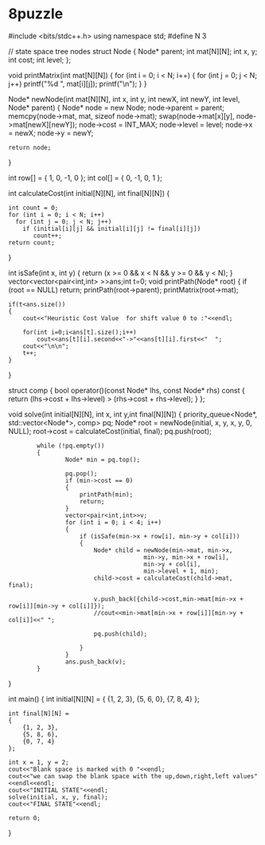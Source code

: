 # 8puzzle

#include <bits/stdc++.h>
using namespace std;
#define N 3
 
// state space tree nodes
struct Node
{
    Node* parent;
    int mat[N][N];
    int x, y;
    int cost;
    int level;
};

void printMatrix(int mat[N][N])
{
    for (int i = 0; i < N; i++)
    {
        for (int j = 0; j < N; j++)
            printf("%d ", mat[i][j]);
        printf("\n");
    }
}

Node* newNode(int mat[N][N], int x, int y, int newX,
              int newY, int level, Node* parent)
{
    Node* node = new Node;
    node->parent = parent;
    memcpy(node->mat, mat, sizeof node->mat);
    swap(node->mat[x][y], node->mat[newX][newY]);
    node->cost = INT_MAX;
    node->level = level;
    node->x = newX;
    node->y = newY;
 
    return node;
}

int row[] = { 1, 0, -1, 0 };
int col[] = { 0, -1, 0, 1 };

int calculateCost(int initial[N][N], int final[N][N])
{

    int count = 0;
    for (int i = 0; i < N; i++)
      for (int j = 0; j < N; j++)
        if (initial[i][j] && initial[i][j] != final[i][j])
           count++;
    return count;
}
 
int isSafe(int x, int y)
{
    return (x >= 0 && x < N && y >= 0 && y < N);
}
vector<vector<pair<int,int> >>ans;int t=0;
void printPath(Node* root)
{
    if (root == NULL)
        return;
    printPath(root->parent);
    printMatrix(root->mat);

    if(t<ans.size())
    {
        cout<<"Heuristic Cost Value  for shift value 0 to :"<<endl;

        for(int i=0;i<ans[t].size();i++)
            cout<<ans[t][i].second<<"->"<<ans[t][i].first<<"  ";
        cout<<"\n\n";
        t++;
    }
}
 
struct comp
{
    bool operator()(const Node* lhs, const Node* rhs) const
    {
        return (lhs->cost + lhs->level) > (rhs->cost + rhs->level);
    }
};

void solve(int initial[N][N], int x, int y,int final[N][N])
{
            priority_queue<Node*, std::vector<Node*>, comp> pq;
            Node* root = newNode(initial, x, y, x, y, 0, NULL);
            root->cost = calculateCost(initial, final);
            pq.push(root);
         
            while (!pq.empty())
            {
                    Node* min = pq.top();
             
                    pq.pop();
                    if (min->cost == 0)
                    {
                        printPath(min);
                        return;
                    }
                    vector<pair<int,int>>v;
                    for (int i = 0; i < 4; i++)
                    {
                        if (isSafe(min->x + row[i], min->y + col[i]))
                        {
                            Node* child = newNode(min->mat, min->x,
                                          min->y, min->x + row[i],
                                          min->y + col[i],
                                          min->level + 1, min);
                            child->cost = calculateCost(child->mat, final);

                            v.push_back({child->cost,min->mat[min->x + row[i]][min->y + col[i]]});
                            //cout<<min->mat[min->x + row[i]][min->y + col[i]]<<" ";

                            pq.push(child);

                        }
                    }
                    ans.push_back(v);
            }
}
 
int main()
{
    int initial[N][N] =
    {
        {1, 2, 3},
        {5, 6, 0},
        {7, 8, 4}
    };
 
    int final[N][N] =
    {
        {1, 2, 3},
        {5, 8, 6},
        {0, 7, 4}
    };

    int x = 1, y = 2;
    cout<<"Blank space is marked with 0 "<<endl;
    cout<<"we can swap the blank space with the up,down,right,left values"<<endl<<endl;
    cout<<"INITIAL STATE"<<endl;
    solve(initial, x, y, final);
    cout<<"FINAL STATE"<<endl;
 
    return 0;
}
